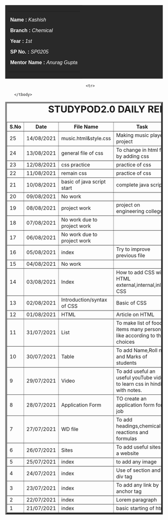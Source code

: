
<body>
    <table id="header" border="0" width="100" bgcolor="#292929">
        <tr>
            <td>
                <table border="0" width="100" align="center">
                    <tr>
                        <td>
                            <font face="arial" color="#FFFFFF">
                             <div>
                                 <p><b>Name : </b><i>Kashish</i></p>
                                 <p><b>Branch : </b><i>Chemical</i></p>
                                 <p><b>Year : </b><i>1st</i></p>
                                 <p><b>SP No. : </b><i>SP0205</i></p>
                                 <p><b>Mentor Name : </b><i>Anurag Gupta</i></p>
                             </div>
                            </font>
                        </td>
                    </tr>
                </table>
            </td>
        </tr>
    </table>
    <div>
    <table border="5">
        <caption style="font-size: 30px;"><b>STUDYPOD2.0 DAILY REPORT</b> </caption>
        <thead>
            <tr>
                <th width="350">S.No</th>
                <th width="350">Date</th>
                <th width="350">File Name</th>
                <th width="350">Task</th>
                <th width="350">Difficulty</th>
                <th width="350">Solution</th>
            </thead>
                                                <tr>                   
                <td>25</td>
                    <td>14/08/2021</td>
                    <td>music.html&style.css</td>
                    <td>Making music player project</td>
                    <td></td>
                    <td></td>
        </tr>
        <tr>                   
                <td>24</td>
                    <td>13/08/2021</td>
                    <td>general file of css</td>
                    <td>To change in html file by adding css</td>
                    <td>No</td>
                    <td></td>
</tr>
                                                <tr>            
 <tr>                   
                <td>23</td>
                    <td>12/08/2021</td>
                    <td>css practice</td>
                    <td>practice of css</td>
                    <td>no</td>
                    <td></td>
</tr>

                                        <tr>            
 <tr>                   
                <td>22</td>
                    <td>11/08/2021</td>
                    <td>remain css</td>
                    <td>practice of css</td>
                    <td>no</td>
                    <td></td>
</tr>
 <tr>
                <td>21</td>
                <td>10/08/2021</td>
                <td>basic of java script start</td>
                <td>complete java script</td>
                <td>NO</td>
                <td></td>
            </tr>
                                        <tr>                   
                <td>20</td>
                    <td>09/08/2021</td>
                    <td>No work</td>
                    <td></td>
                    <td></td>
                    <td></td>
</tr>
        <tr>                   
                <td>19</td>
                    <td>08/08/2021</td>
                    <td>project work</td>
                    <td>project on engineering college</td>
                    <td></td>
                    <td></td>
</tr>
 <tr>                   
                <td>18</td>
                    <td>07/08/2021</td>
                    <td>No work due to project work</td>
                    <td></td>
                    <td></td>
                    <td></td>
</tr>
                <tr>                   
                <td>17</td>
                    <td>06/08/2021</td>
                    <td>No work due to project work</td>
                    <td></td>
                    <td></td>
                    <td></td>
</tr>
        <tr>                   
                <td>16</td>
                    <td>05/08/2021</td>
                    <td>index</td>
                    <td>Try to improve previous file</td>
                    <td>No</td>
                    <td></td>
                </tr>
            <tr>
                  <td>15</td>
                    <td>04/08/2021</td>
                    <td>No work</td>
                    <td></td>
                    <td></td>
                    <td></td>
                </tr>
                <tr>                   
                <td>14</td>
                    <td>03/08/2021</td>
                    <td>Index</td>
                    <td>How to add CSS with HTML 
              external,internal,inline CSS</td>
                    <td>No</td>
                    <td></td>
</tr>
        <tr>                   
                <td>13</td>
                    <td>02/08/2021</td>
                    <td>Introduction/syntax of CSS</td>
                    <td>Basic of CSS</td>
                    <td>No</td>
                    <td></td>
                </tr>
            <tr>                   
                <td>12</td>
                    <td>01/08/2021</td>
                    <td>HTML</td>
                    <td>Article on HTML</td>
                    <td>No</td>
                    <td></td>
                </tr>
            <tr>                   
                <td>11</td>
                    <td>31/07/2021</td>
                    <td>List</td>
                    <td>To make list of food items many person like according to their choices</td>
                    <td>No</td>
                    <td></td>
                </tr>
          <tr>                   
                <td>10</td>
                    <td>30/07/2021</td>
                    <td>Table</td>
                    <td>To add Name,Roll no. and Marks of students</td>
                    <td>No</td>
                    <td></td>
          </tr>
<tr>
                    <td>9</td>
                    <td>29/07/2021</td>
                    <td>Video</td>
                    <td>To add useful an useful youTube 
video to learn css in hindi with notes. </td>
                    <td>No</td>
                    <td></td>
                  </tr>
 <tr>
                    <td>8</td>
                    <td>28/07/2021</td>
                    <td>Application Form</td>
                    <td>TO create an application form for job</td>
                    <td>in country categories</td>
                    <td></td>
                </tr>
<tr>
                    <td>7</td>
                    <td>27/07/2021</td>
                    <td>WD file</td>
                    <td>To add headings,chemical reactions and formulas</td>
                    <td>No</td>
                    <td></td>
</tr>
                  <tr>
                    <td>6</td>
                    <td>26/07/2021</td>
                    <td>Sites</td>
                    <td>To add useful sites in a website</td>
                    <td>No</td>
                    <td></td>
                  </tr>
                          <tr>
                    <td>5</td>
                    <td>25/07/2021</td>
                    <td>index</td>
                    <td>to add any image</td>
                    <td>No</td>
                    <td></td>
                  </tr>
                          <tr>
                    <td>4</td>
                    <td>24/07/2021</td>
                    <td>index</td>
                    <td>Use of section and div tag</td>
                    <td>No</td>
                    <td></td>
                  </tr>
                          <tr>
                    <td>3</td>
                    <td>23/07/2021</td>
                    <td>index</td>
                   <td>To add any link by anchor tag</td>
                    <td>No</td>
                    <td></td>
                  </tr>
        <tr>
                                <td>2</td>
                    <td>22/07/2021</td>
                    <td>index</td>
                   <td>Lorem paragraph</td>
                    <td>No</td>
                    <td></td>
                  </tr>
        <tr>
                                <td>1</td>
                    <td>21/07/2021</td>
                    <td>index</td>
                   <td>basic starting of html</td>
                    <td>No</td>
                    <td></td>
                  </tr>





        </tbody>
            
</body>
